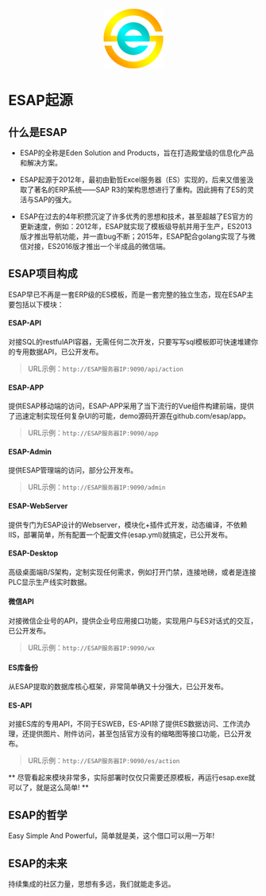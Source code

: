 <p align="center">
  <img src="./img/logo.png" width="120">
</p>

# ESAP起源

## 什么是ESAP
* ESAP的全称是Eden Solution and Products，旨在打造殿堂级的信息化产品和解决方案。

* ESAP起源于2012年，最初由勤哲Excel服务器（ES）实现的，后来又借鉴汲取了著名的ERP系统——SAP R3的架构思想进行了重构。因此拥有了ES的灵活与SAP的强大。

* ESAP在过去的4年积攒沉淀了许多优秀的思想和技术，甚至超越了ES官方的更新速度，例如：2012年，ESAP就实现了模板级导航并用于生产，ES2013版才推出导航功能，并一直bug不断；2015年，ESAP配合golang实现了与微信对接，ES2016版才推出一个半成品的微信端。

## ESAP项目构成
ESAP早已不再是一套ERP级的ES模板，而是一套完整的独立生态，现在ESAP主要包括以下模块：

#### ESAP-API
对接SQL的restfulAPI容器，无需任何二次开发，只要写写sql模板即可快速堆建你的专用数据API，已公开发布。
> URL示例：`http://ESAP服务器IP:9090/api/action`

#### ESAP-APP
提供ESAP移动端的访问，ESAP-APP采用了当下流行的Vue组件构建前端，提供了迅速定制实现任何复杂UI的可能，demo源码开源在github.com/esap/app。
> URL示例：`http://ESAP服务器IP:9090/app`

#### ESAP-Admin
提供ESAP管理端的访问，部分公开发布。
> URL示例：`http://ESAP服务器IP:9090/admin`

#### ESAP-WebServer
提供专门为ESAP设计的Webserver，模块化+插件式开发，动态编译，不依赖IIS，部署简单，所有配置一个配置文件(esap.yml)就搞定，已公开发布。

#### ESAP-Desktop
高级桌面端B/S架构，定制实现任何需求，例如打开门禁，连接地磅，或者是连接PLC显示生产线实时数据。

#### 微信API
对接微信企业号的API，提供企业号应用接口功能，实现用户与ES对话式的交互，已公开发布。
> URL示例：`http://ESAP服务器IP:9090/wx`

#### ES库备份
从ESAP提取的数据库核心框架，非常简单确又十分强大，已公开发布。

#### ES-API
对接ES库的专用API，不同于ESWEB，ES-API除了提供ES数据访问、工作流办理，还提供图片、附件访问，甚至包括官方没有的缩略图等接口功能，已公开发布。
> URL示例：`http://ESAP服务器IP:9090/es/action`

** 尽管看起来模块非常多，实际部署时仅仅只需要还原模板，再运行esap.exe就可以了，就是这么简单! **

## ESAP的哲学
Easy Simple And Powerful，简单就是美，这个借口可以用一万年!

## ESAP的未来
持续集成的社区力量，思想有多远，我们就能走多远。
